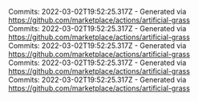 Commits: 2022-03-02T19:52:25.317Z - Generated via https://github.com/marketplace/actions/artificial-grass
<br>
Commits: 2022-03-02T19:52:25.317Z - Generated via https://github.com/marketplace/actions/artificial-grass
<br>
Commits: 2022-03-02T19:52:25.317Z - Generated via https://github.com/marketplace/actions/artificial-grass
<br>
Commits: 2022-03-02T19:52:25.317Z - Generated via https://github.com/marketplace/actions/artificial-grass
<br>
Commits: 2022-03-02T19:52:25.317Z - Generated via https://github.com/marketplace/actions/artificial-grass
<br>
